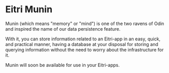 # Eitri Munin

Munin (which means "memory" or "mind") is one of the two ravens of Odin and inspired the name of our data persistence feature.

With it, you can store information related to an Eitri-app in an easy, quick, and practical manner, having a database at your disposal for storing and querying information without the need to worry about the infrastructure for it.

Munin will soon be available for use in your Eitri-apps.
